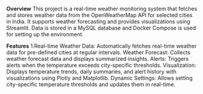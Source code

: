 **Overview**
This project is a real-time weather monitoring system that fetches and stores weather data from the OpenWeatherMap API for selected cities in India. It supports weather forecasting and provides visualizations using Streamlit. Data is stored in a MySQL database and Docker Compose is used for setting up the environment.

**Features**
1.Real-time Weather Data: Automatically fetches real-time weather data for pre-defined cities at regular intervals.
Weather Forecast: Collects weather forecast data and displays summarized insights.
Alerts: Triggers alerts when the temperature exceeds city-specific thresholds.
Visualization: Displays temperature trends, daily summaries, and alert history with visualizations using Plotly and Matplotlib.
Dynamic Settings: Allows setting city-specific temperature thresholds and updates them in real-time.
